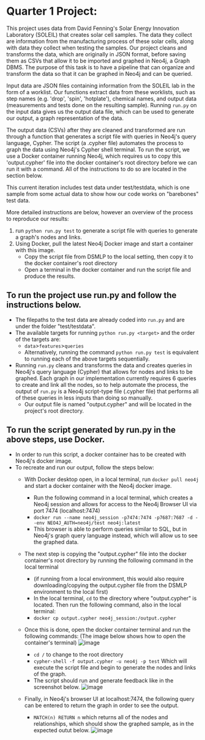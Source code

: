 # Quarter 1 Project:
This project uses data from David Fenning's Solar Energy Innovation Laboratory (SOLEIL) that creates solar cell samples. The data they collect are information from the manufacturing process of these solar cells, along with data they collect when testing the samples. Our project cleans and transforms the data, which are originally in JSON format, before saving them as CSVs that allow it to be imported and graphed in Neo4j, a Graph DBMS. The purpose of this task is to have a pipeline that can organize and transform the data so that it can be graphed in Neo4j and can be queried.

Input data are JSON files containing information from the SOLEIL lab in the form of a worklist. Our functions extract data from these worklists, such as step names (e.g. 'drop', 'spin', 'hotplate'), chemical names, and output data (measurements and tests done on the resulting sample). Running ```run.py``` on the  input data gives us the output data file, which can be used to generate our output, a graph representation of the data.

The output data (CSVs) after they are cleaned and transformed are run through a function that generates a script file with queries in Neo4j's query language, Cypher. The script (a .cypher file) automates the process to graph the data using Neo4j's Cypher shell terminal. To run the script, we use a Docker container running Neo4j, which requires us to copy this 'output.cypher' file into the docker container's root directory before we can run it with a command. All of the instructions to do so are located in the section below.

This current iteration includes test data under test/testdata, which is one sample from some actual data to show how our code works on "barebones" test data.

More detailed instructions are below, however an overview of the process to reproduce our results:
1. run ```python run.py test``` to generate a script file with queries to generate a graph's nodes and links.
2. Using Docker, pull the latest Neo4j Docker image and start a container with this image.
   * Copy the script file from DSMLP to the local setting, then copy it to the docker container's root directory
   * Open a terminal in the docker container and run the script file and produce the results.

## To run the project use run.py and follow the instructions below.

* The filepaths to the test data are already coded into ```run.py``` and are under the folder "test/testdata".
* The available targets for running ```python run.py <target>``` and the order of the targets are:
    * ```data```>```features```>```queries```
    * Alternatively, running the command ```python run.py test``` is equivalent to running each of the above targets sequentially.
* Running ```run.py``` cleans and transforms the data and creates queries in Neo4j's query language (Cypher) that allows for nodes and links to be graphed. Each graph in our implementation currently requires 6 queries to create and link all the nodes, so to help automate the process, the output of ```run.py``` is a Neo4j script-type file (.cypher file) that performs all of these queries in less inputs than doing so manually.
  * Our output file is named "output.cypher" and will be located in the project's root directory.
  
## To run the script generated by run.py in the above steps, use Docker.
* In order to run this script, a docker container has to be created with Neo4j's docker image.
* To recreate and run our output, follow the steps below:
  * With Docker desktop open, in a local terminal, run ```docker pull neo4j``` and start a docker container with the Neo4j docker image.
    * Run the following command in a local terminal, which creates a Neo4j session and allows for access to the Neo4j Browser UI via port 7474 (localhost:7474)   
    * ```docker run --name neo4j_session -p7474:7474 -p7687:7687 -d --env NEO4J_AUTH=neo4j/test neo4j:latest```
    * This browser is able to perform queries similar to SQL, but in Neo4j's graph query language instead, which will allow us to see the graphed data.
  * The next step is copying the "output.cypher" file into the docker container's root directory by running the following command in the local terminal
    * (if running from a local environment, this would also require downloading/copying the output.cypher file from the DSMLP environment to the local first)
    * In the local terminal, ```cd``` to the directory where "output.cypher" is located. Then run the following command, also in the local terminal:
    * ```docker cp output.cypher neo4j_session:/output.cypher```
  * Once this is done, open the docker container terminal and run the following commands:
  (The image below shows how to open the container's terminal)
  ![image](https://user-images.githubusercontent.com/59627502/206329650-a2068903-ea1e-4aa5-9936-a31d6dfd1ffc.png)
    * ```cd /``` to change to the root directory
    * ```cypher-shell -f output.cypher -u neo4j -p test``` Which will execute the script file and begin to generate the nodes and links of the graph.
    * The script should run and generate feedback like in the screenshot below.
  ![image](https://user-images.githubusercontent.com/59627502/206329844-ad5ba27c-c776-4a8f-b0b9-8f3cce2cdebb.png)

  * Finally, in Neo4j's browser UI at localhost:7474, the following query can be entered to return the graph in order to see the output.
    * ```MATCH(n) RETURN n``` which returns all of the nodes and relationships, which should show the graphed sample, as in the expected outut below.
    ![image](https://user-images.githubusercontent.com/59627502/206330150-f68f88ec-39a4-4bbe-8ece-ea8a95d7ee03.png)

    
